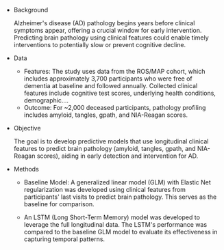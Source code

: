 - Background
  
    Alzheimer's disease (AD) pathology begins years before clinical symptoms appear, offering a crucial window for early intervention. Predicting brain pathology using clinical features could enable timely interventions to potentially slow or prevent cognitive decline.

- Data
  
    - Features: The study uses data from the ROS/MAP cohort, which includes approximately 3,700 participants who were free of dementia at baseline and followed annually. Collected clinical features include cognitive test scores, underlying health conditions, demographic.... 
    - Outcome: For ~2,000 deceased participants, pathology profiling includes amyloid, tangles, gpath, and NIA-Reagan scores.

- Objective
  
    The goal is to develop predictive models that use longitudinal clinical features to predict brain pathology (amyloid, tangles, gpath, and NIA-Reagan scores), aiding in early detection and intervention for AD.

- Methods
    - Baseline Model: A generalized linear model (GLM) with Elastic Net regularization was developed using clinical features from participants' last visits to predict brain pathology. This serves as the baseline for comparison.

    - An LSTM (Long Short-Term Memory) model was developed to leverage the full longitudinal data. The LSTM's performance was compared to the baseline GLM model to evaluate its effectiveness in capturing temporal patterns.
